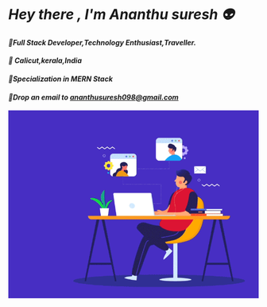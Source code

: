 # ***Hey there , I'm Ananthu suresh 👽***

#### <i>📌Full Stack Developer,Technology Enthusiast,Traveller.</i>    
  #### <i>📍 Calicut,kerala,India</i>
#### <i>🚩Specialization in MERN Stack</i>
#### <i>📩Drop an email to ananthusuresh098@gmail.com</i>
  
<!--   <link><u>Hello world</u></link> -->

![gify](gify.gif)



